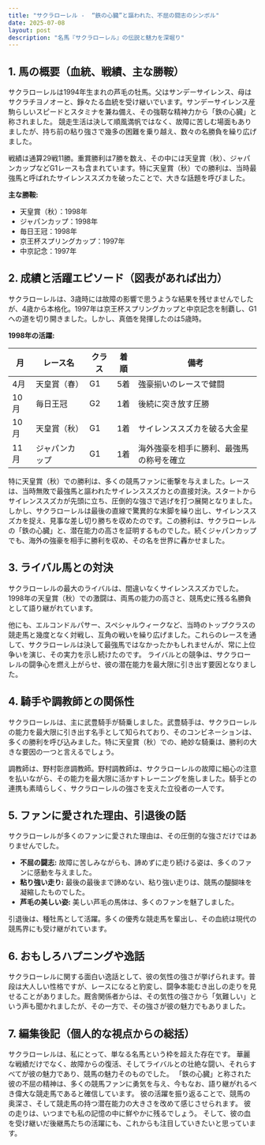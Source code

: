 ```yaml
---
title: "サクラローレル -  “鉄の心臓”と謳われた、不屈の闘志のシンボル"
date: 2025-07-08
layout: post
description: "名馬『サクラローレル』の伝説と魅力を深堀り"
---
```


## 1. 馬の概要（血統、戦績、主な勝鞍）

サクラローレルは1994年生まれの芦毛の牡馬。父はサンデーサイレンス、母はサクラチヨノオーと、錚々たる血統を受け継いでいます。サンデーサイレンス産駒らしいスピードとスタミナを兼ね備え、その強靭な精神力から「鉄の心臓」と称されました。  競走生活は決して順風満帆ではなく、故障に苦しむ場面もありましたが、持ち前の粘り強さで幾多の困難を乗り越え、数々の名勝負を繰り広げました。

戦績は通算29戦11勝。重賞勝利は7勝を数え、その中には天皇賞（秋）、ジャパンカップなどG1レースも含まれています。特に天皇賞（秋）での勝利は、当時最強馬と呼ばれたサイレンススズカを破ったことで、大きな話題を呼びました。

**主な勝鞍:**

* 天皇賞（秋）：1998年
* ジャパンカップ：1998年
* 毎日王冠：1998年
* 京王杯スプリングカップ：1997年
* 中京記念：1997年


## 2. 成績と活躍エピソード（図表があれば出力）

サクラローレルは、3歳時には故障の影響で思うような結果を残せませんでしたが、4歳から本格化。1997年は京王杯スプリングカップと中京記念を制覇し、G1への道を切り開きました。しかし、真価を発揮したのは5歳時。

**1998年の活躍:**

| 月     | レース名             | クラス | 着順 | 備考                                      |
| ------- | -------------------- | ------ | ---- | ---------------------------------------- |
| 4月     | 天皇賞（春）           | G1     | 5着  | 強豪揃いのレースで健闘                    |
| 10月    | 毎日王冠             | G2     | 1着  | 後続に突き放す圧勝                         |
| 10月    | 天皇賞（秋）           | G1     | 1着  | サイレンススズカを破る大金星               |
| 11月    | ジャパンカップ         | G1     | 1着  | 海外強豪を相手に勝利、最強馬の称号を確立 |


特に天皇賞（秋）での勝利は、多くの競馬ファンに衝撃を与えました。レースは、当時無敗で最強馬と謳われたサイレンススズカとの直接対決。スタートからサイレンススズカが先頭に立ち、圧倒的な強さで逃げを打つ展開となりました。しかし、サクラローレルは最後の直線で驚異的な末脚を繰り出し、サイレンススズカを捉え、見事な差し切り勝ちを収めたのです。この勝利は、サクラローレルの「鉄の心臓」と、潜在能力の高さを証明するものでした。続くジャパンカップでも、海外の強豪を相手に勝利を収め、その名を世界に轟かせました。


## 3. ライバル馬との対決

サクラローレルの最大のライバルは、間違いなくサイレンススズカでした。1998年の天皇賞（秋）での激闘は、両馬の能力の高さと、競馬史に残る名勝負として語り継がれています。

他にも、エルコンドルパサー、スペシャルウィークなど、当時のトップクラスの競走馬と幾度となく対戦し、互角の戦いを繰り広げました。これらのレースを通して、サクラローレルは決して最強馬ではなかったかもしれませんが、常に上位争いを演じ、その実力を示し続けたのです。  ライバルとの競争は、サクラローレルの闘争心を燃え上がらせ、彼の潜在能力を最大限に引き出す要因となりました。


## 4. 騎手や調教師との関係性

サクラローレルは、主に武豊騎手が騎乗しました。武豊騎手は、サクラローレルの能力を最大限に引き出す名手として知られており、そのコンビネーションは、多くの勝利を呼び込みました。特に天皇賞（秋）での、絶妙な騎乗は、勝利の大きな要因の一つと言えるでしょう。

調教師は、野村彰彦調教師。野村調教師は、サクラローレルの故障に細心の注意を払いながら、その能力を最大限に活かすトレーニングを施しました。騎手との連携も素晴らしく、サクラローレルの強さを支えた立役者の一人です。


## 5. ファンに愛された理由、引退後の話

サクラローレルが多くのファンに愛された理由は、その圧倒的な強さだけではありませんでした。

* **不屈の闘志:** 故障に苦しみながらも、諦めずに走り続ける姿は、多くのファンに感動を与えました。
* **粘り強い走り:** 最後の最後まで諦めない、粘り強い走りは、競馬の醍醐味を凝縮したものでした。
* **芦毛の美しい姿:**  美しい芦毛の馬体は、多くのファンを魅了しました。

引退後は、種牡馬として活躍。多くの優秀な競走馬を輩出し、その血統は現代の競馬界にも受け継がれています。


## 6. おもしろハプニングや逸話

サクラローレルに関する面白い逸話として、彼の気性の強さが挙げられます。普段は大人しい性格ですが、レースになると豹変し、闘争本能むき出しの走りを見せることがありました。厩舎関係者からは、その気性の強さから「気難しい」という声も聞かれましたが、その一方で、その強さが彼の魅力でもありました。


## 7. 編集後記（個人的な視点からの総括）

サクラローレルは、私にとって、単なる名馬という枠を超えた存在です。  華麗な戦績だけでなく、故障からの復活、そしてライバルとの壮絶な闘い、それらすべてが彼の魅力であり、競馬の魅力そのものでした。  「鉄の心臓」と称された彼の不屈の精神は、多くの競馬ファンに勇気を与え、今もなお、語り継がれるべき偉大な競走馬であると確信しています。  彼の活躍を振り返ることで、競馬の奥深さ、そして競走馬の持つ潜在能力の大きさを改めて感じさせられます。  彼の走りは、いつまでも私の記憶の中に鮮やかに残るでしょう。  そして、彼の血を受け継いだ後継馬たちの活躍にも、これからも注目していきたいと思っています。
